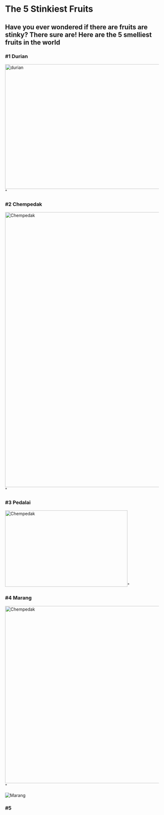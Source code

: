 # The 5 Stinkiest Fruits
## Have you ever wondered if there are fruits are stinky? There sure are! Here are the 5 smelliest fruits in the world

### #1 Durian
<img src="https://media.istockphoto.com/photos/king-of-fruits-picture-id609794900?k=20&m=609794900&s=612x612&w=0&h=QKdTRwdUvKFHLfNYHMC6TX4InxzPTndnaIPUjPcWejc=" alt="durian" width="612" height="408">"
### #2 Chempedak 
<img src="https://thumbs.dreamstime.com/b/young-jackfruit-29212827.jpg" alt="Chempedak" width="598" height="900">"
### #3 Pedalai
<img src="https://www.inetfarms.com/uploads/fruits/pedalai1.gif" alt="Chempedak" width="401" height="250">"
### #4 Marang
<img src="https://img.atlasobscura.com/U5rvR4A_W190qeiOvRqcuDMaVmlQF_OnAdplX28Wpkg/rs:fill:580:580:1/g:ce/c:3112:3112:nowe:127:1144/q:81/sm:1/scp:1/ar:1/aHR0cHM6Ly9hdGxh/cy1kZXYuczMuYW1h/em9uYXdzLmNvbS91/cGxvYWRzL3RoaW5n/X2ltYWdlcy8zMTNh/Nzk3ZmVjNTJjNWVj/ZDBfTWFyYW5nX0Nv/bnN0YW50aW5lIEFn/dXN0aW4uanBn.jpg" alt="Chempedak" width="580" height="580">"

![Marang](https://img.atlasobscura.com/U5rvR4A_W190qeiOvRqcuDMaVmlQF_OnAdplX28Wpkg/rs:fill:580:580:1/g:ce/c:3112:3112:nowe:127:1144/q:81/sm:1/scp:1/ar:1/aHR0cHM6Ly9hdGxh/cy1kZXYuczMuYW1h/em9uYXdzLmNvbS91/cGxvYWRzL3RoaW5n/X2ltYWdlcy8zMTNh/Nzk3ZmVjNTJjNWVj/ZDBfTWFyYW5nX0Nv/bnN0YW50aW5lIEFn/dXN0aW4uanBn.jpg)
### #5
